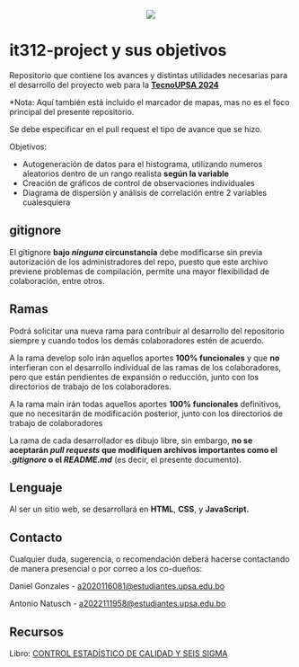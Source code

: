 <br />
<div align ="center">
  <a href="https://virtual.upsa.edu.bo/">
    <img src ="https://virtual.upsa.edu.bo/pluginfile.php/1/theme_lambda/logo/1708129513/logo%20UPSA-universidad-03.png">
  </a>
</div>

# it312-project y sus objetivos
Repositorio que contiene los avances y distintas utilidades necesarias para el desarrollo del proyecto web para la <a href="https://intra.upsa.edu.bo/">**TecnoUPSA 2024**</a> 

*Nota: Aquí también está incluido el marcador de mapas, mas no es el foco principal del presente repositorio.

Se debe especificar en el pull request el tipo de avance que se hizo.

Objetivos:
* Autogeneración de datos para el histograma, utilizando numeros aleatorios dentro de un rango realista **según la variable**
* Creación de gráficos de control de observaciones individuales
* Diagrama de dispersión y análisis de correlación entre 2 variables cualesquiera


## gitignore
El gitignore **bajo _ninguna_ circunstancia** debe modificarse sin previa autorización de los administradores del repo,
puesto que este archivo previene problemas de compilación, permite una mayor flexibilidad de colaboración,
entre otros.

## Ramas 
Podrá solicitar una nueva rama para contribuir al desarrollo del repositorio siempre
y cuando todos los demás colaboradores estén de acuerdo.

A la rama develop solo irán aquellos aportes **100% funcionales** y que **no** interfieran con el desarrollo
individual de las ramas de los colaboradores, pero que están pendientes de expansión o reducción, junto
con los directorios de trabajo de los colaboradores.

A la rama main irán todas aquellos aportes **100% funcionales** definitivos, que no necesitarán de 
modificación posterior, junto con los directorios de trabajo de colaboradores

La rama de cada desarrollador es dibujo libre, sin embargo, **no se aceptarán _pull requests_ que modifiquen
archivos importantes como el _.gitignore_ o el _README.md_** (es decir, el presente documento).


## Lenguaje
Al ser un sitio web, se desarrollará en **HTML**, **CSS**, y **JavaScript.**

## Contacto
Cualquier duda, sugerencia, o recomendación deberá hacerse contactando de manera presencial o por correo
a los co-dueños:

Daniel Gonzales - a2020116081@estudiantes.upsa.edu.bo

Antonio Natusch - a2022111958@estudiantes.upsa.edu.bo

## Recursos
Libro: <a href="https://virtual.upsa.edu.bo/pluginfile.php/657544/mod_resource/content/1/Libro%20Control%20Estad%C3%ADstico%20de%20Calidad%20y%206%20Sigma.pdf?redirect=1"> CONTROL ESTADÍSTICO DE CALIDAD Y SEIS SIGMA </a>
